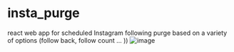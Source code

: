 # insta_purge
react web app for scheduled Instagram following purge based on a variety of options (follow back, follow count ... ))
![image](https://user-images.githubusercontent.com/32963293/89862142-53b13380-db75-11ea-84d1-f161383534ec.png)

